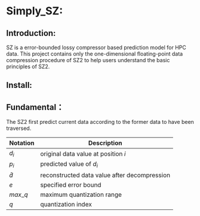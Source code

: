 # Simply_SZ:

## Introduction:

SZ is a error-bounded lossy compressor based prediction model for HPC data. This project contains only the one-dimensional floating-point data compression procedure of SZ2 to help users understand the basic principles of SZ2.



## Install:



## Fundamental：

The SZ2 first predict current data according to the former data to have been traversed.



| Notation      | Description                                  |
| ------------- | -------------------------------------------- |
| $d_i$         | original data value at position $i$          |
| $p_i$         | predicted value of $d_i$                     |
| $\widehat{d}$ | reconstructed data value after decompression |
| $e$           | specified error bound                        |
| $max\_q$      | maximum quantization range                   |
| $q$           | quantization index                           |





